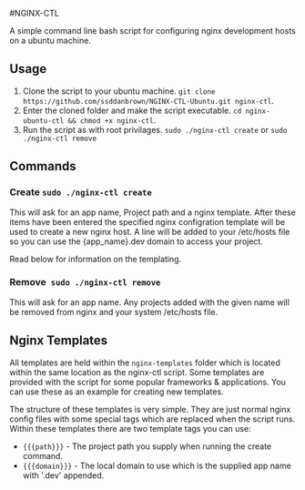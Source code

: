 #NGINX-CTL

A simple command line bash script for configuring nginx development hosts on a ubuntu machine.

## Usage

1. Clone the script to your ubuntu machine. `git clone https://github.com/ssddanbrown/NGINX-CTL-Ubuntu.git nginx-ctl`.
2. Enter the cloned folder and make the script executable. `cd nginx-ubuntu-ctl && chmod +x nginx-ctl`.
3. Run the script as with root privilages. `sudo ./nginx-ctl create` or `sudo ./nginx-ctl remove`

## Commands

### Create `sudo ./nginx-ctl create`

This will ask for an app name, Project path and a nginx template. After these items have been entered the specified nginx configration template will be used to create a new nginx host. A line will be added to your /etc/hosts file so you can use the {app_name}.dev domain to access your project. 

Read below for information on the templating.

### Remove` sudo ./nginx-ctl remove`

This will ask for an app name. Any projects added with the given name will be removed from nginx and your system /etc/hosts file.

## Nginx Templates

All templates are held within the `nginx-templates` folder which is located within the same location as the nginx-ctl script. Some templates are provided with the script for some popular frameworks & applications. You can use these as an example for creating new templates. 

The structure of these templates is very simple. They are just normal nginx config files with some special tags which are replaced when the script runs. Within these templates there are two template tags you can use:

* `{{{path}}}` - The project path you supply when running the create command.
* `{{{domain}}}` - The local domain to use which is the supplied app name with '.dev' appended.

